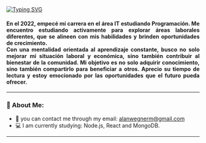 [![Typing SVG](https://readme-typing-svg.demolab.com?font=Fira+Code&pause=1000&color=F7380C&random=false&width=435&lines=Hello+dear!+My+name+is+Alan+😄)](https://git.io/typing-svg)

   <div id="header" align="justify">
      <h4>
         En el 2022, empecé mí carrera en el área IT estudiando Programación. Me encuentro estudiando activamente para explorar áreas laborales diferentes, que se alineen con mis habilidades y brinden oportunidades de crecimiento.<br>
         Con una mentalidad orientada al aprendizaje constante, busco no solo mejorar mi situación laboral y económica, sino también contribuir al bienestar de la comunidad. Mi objetivo es no solo adquirir conocimiento, sino también compartirlo para beneficiar a                    otros. Aprecio su tiempo de lectura y estoy emocionado por las oportunidades que el futuro pueda ofrecer.
      </h4>
   </div>

---
### :floppy_disk: About Me:
- :email: you can contact me through my email: alanwegnerm@gmail.com
- :computer: I am currently studying: Node.js, React and MongoDB.
---

